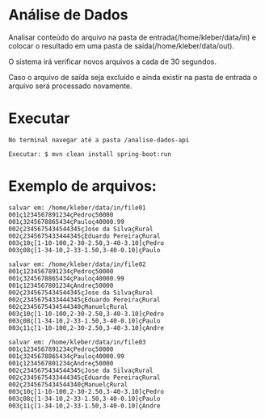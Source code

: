 # Análise de Dados
Analisar conteúdo do arquivo na pasta de entrada(/home/kleber/data/in) 
e colocar o resultado em uma pasta de saída(/home/kleber/data/out).

O sistema irá verificar novos arquivos a cada de 30 segundos.

Caso o arquivo de saída seja excluído e ainda existir na pasta de entrada o arquivo será processado novamente.

# Executar
```
No terminal navegar até a pasta /analise-dados-api

Executar: $ mvn clean install spring-boot:run
```

# Exemplo de arquivos:
```
salvar em: /home/kleber/data/in/file01
001ç1234567891234çPedroç50000
001ç3245678865434çPauloç40000.99
002ç2345675434544345çJose da SilvaçRural
002ç2345675433444345çEduardo PereiraçRural
003ç10ç[1-10-100,2-30-2.50,3-40-3.10]çPedro
003ç08ç[1-34-10,2-33-1.50,3-40-0.10]çPaulo
```
```
salvar em: /home/kleber/data/in/file02
001ç1234567891234çPedroç50000
001ç3245678865434çPauloç40000.99
001ç1234567801234çAndreç50000
002ç2345675434544345çJose da SilvaçRural
002ç2345675433444345çEduardo PereiraçRural
002ç2345675434544340çManuelçRural
003ç10ç[1-10-100,2-30-2.50,3-40-3.10]çPedro
003ç08ç[1-34-10,2-33-1.50,3-40-0.10]çPaulo
003ç11ç[1-10-100,2-30-2.50,3-40-3.10]çAndre
```

```
salvar em: /home/kleber/data/in/file03
001ç1234567891234çPedroç50000
001ç3245678865434çPauloç40000.99
001ç1234567801234çAndreç50000
002ç2345675434544345çJose da SilvaçRural
002ç2345675433444345çEduardo PereiraçRural
002ç2345675434544340çManuelçRural
003ç10ç[1-10-100,2-30-2.50,3-40-3.10]çPedro
003ç08ç[1-34-10,2-33-1.50,3-40-0.10]çPaulo
003ç11ç[1-34-10,2-33-1.50,3-40-0.10]çAndre
```
